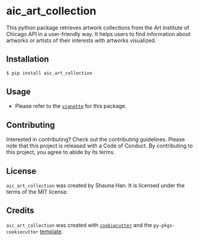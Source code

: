 # aic_art_collection

This python package retrieves artwork collections from the Art Institute of Chicago API in a user-friendly way. 
It helps users to find information about artworks or artists of their interests with artworks visualized. 


## Installation

```bash
$ pip install aic_art_collection
```

## Usage

- Please refer to the [`vignette`](/Users/user/Documents/fall2022/mds/aic_art_collection/aic_art_collection_vignette.ipynb) for this package. 

## Contributing

Interested in contributing? Check out the contributing guidelines. Please note that this project is released with a Code of Conduct. By contributing to this project, you agree to abide by its terms.

## License

`aic_art_collection` was created by Shauna Han. It is licensed under the terms of the MIT license.

## Credits

`aic_art_collection` was created with [`cookiecutter`](https://cookiecutter.readthedocs.io/en/latest/) and the `py-pkgs-cookiecutter` [template](https://github.com/py-pkgs/py-pkgs-cookiecutter).
